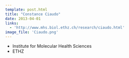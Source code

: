 ```yaml
---
template: post.html
title: "Constance Ciaudo"
date: 2013-04-01
links:
  - 'http://www.mhs.biol.ethz.ch/research/ciaudo.html'
image_file: 'Ciaudo.png'
---
```


* Institute for Molecular Health Sciences
* ETHZ

<!--more-->
